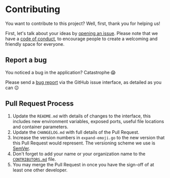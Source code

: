 # Contributing

You want to contribute to this project? Well, first, thank you for helping us!

First, let's talk about your ideas by [opening an issue][project-issue-choose].
Please note that we have a [code of conduct][code-of-conduct], to encourage people to create a welcoming and friendly space for everyone.

## Report a bug

You noticed a bug in the application? Catastrophe :scream:

Please send a [bug report][project-issue-bug] via the GitHub issue interface, as detailed as you can :wink: 

## Pull Request Process

1. Update the `README.md` with details of changes to the interface, this includes new environment variables, exposed ports, useful file locations and container parameters.
2. Update the `CHANGELOG.md` with full details of the Pull Request.
3. Increase the version numbers in `expand-emoji.go` to the new version that this Pull Request would represent. The versioning scheme we use is [SemVer](http://semver.org/).
4. Don't forget to add your name or your organization name to the [`CONTRIBUTORS.md`][contributors] file.
5. You may merge the Pull Request in once you have the sign-off of at least one other developer.

[project-issue-choose]: https://github.com/Cynnexis/expand-emoji/issues/new/choose
[project-issue-bug]: https://github.com/Cynnexis/expand-emoji/issues/new?assignees=&labels=&template=bug-report.md&title=
[code-of-conduct]: CODE_OF_CONDUCT.md
[contributors]: CONTRIBUTORS.md

